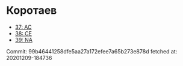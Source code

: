 # Коротаев
- [37: AC](37.md)
- [38: CE](38.md)
- [39: NA](39.md)

Commit: 99b46441258dfe5aa27a172efee7a65b273e878d
 fetched at: 20201209-184736
